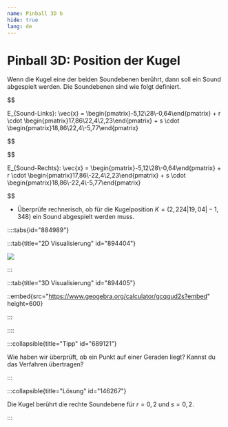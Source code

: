 ```yaml
---
name: Pinball 3D b
hide: true
lang: de
---
```


# Pinball 3D: Position der Kugel

Wenn die Kugel eine der beiden Soundebenen berührt, dann soll ein Sound abgespielt werden. Die Soundebenen sind wie folgt definiert.

$$

E_{Sound-Links}: \vec{x} = \begin{pmatrix}-5,12\\28\\-0,64\end{pmatrix} + r \cdot \begin{pmatrix}17,86\\22,4\\2,23\end{pmatrix} + s \cdot \begin{pmatrix}18,86\\22,4\\-5,77\end{pmatrix}

$$

$$

E_{Sound-Rechts}: \vec{x} = \begin{pmatrix}-5,12\\28\\-0,64\end{pmatrix} + r \cdot \begin{pmatrix}17,86\\-22,4\\2,23\end{pmatrix} + s \cdot \begin{pmatrix}18,86\\-22,4\\-5,77\end{pmatrix}

$$

- Überprüfe rechnerisch, ob für die Kugelposition $K=(2,224|19,04|-1,348)$ ein Sound abgespielt werden muss.

::::tabs{id="884989"}

:::tab{title="2D Visualisierung" id="894404"}

![](/assets/oberstufe/analytische-geometrie/parameterform-von-ebenen/pinball3d-sound.png)

:::

:::tab{title="3D Visualisierung" id="894405"}

::embed{src="https://www.geogebra.org/calculator/gcqgud2s?embed" height=600}


:::

::::


:::collapsible{title="Tipp" id="689121"}

Wie haben wir überprüft, ob ein Punkt auf einer Geraden liegt? Kannst du das Verfahren übertragen?

:::

:::collapsible{title="Lösung" id="146267"}

Die Kugel berührt die rechte Soundebene für $r=0,2$ und $s=0,2$.

:::
